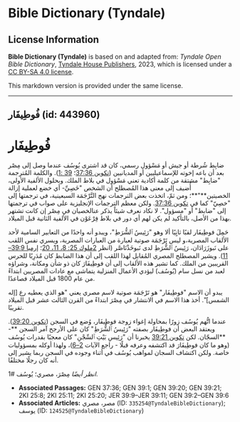 # Bible Dictionary (Tyndale)

## License Information

**Bible Dictionary (Tyndale)** is based on and adapted from: _Tyndale Open Bible Dictionary_, [Tyndale House Publishers](https://tyndaleopenresources.com/), 2023, which is licensed under a [CC BY-SA 4.0 license](https://creativecommons.org/licenses/by-sa/4.0/legalcode.en).

This markdown version is provided under the same license.



--------------------------------

## فُوطِيفَار (id: 443960)

فُوطِيفَار
==========

ضابِط شُرطة أو جيش أو مَسْؤول رسمي، كان قد اشترى يُوسُف عندما وصل إلى مِصْر بعد أن باعه إخوته للإسماعيليين أو المديانيين ([تكوين 37:36](https://ref.ly/Gen37:36)؛ [39 :1](https://ref.ly/Gen39:1)). والكلمة المُترجمة "ضابِط" مشتقة من كلمة أكادية تعني مَسْؤول في بلاط الملك. وبحلول الألفية الأولى، أُضيف إلى معنى هذا المُصطلح أن الشخص "خَصِيِّ\- أي خضع لعملية إزالة الخصيتين**"**؛ ومن ثمّ، اتخذت بعض الترجمات نهج التَّرْجَمَة السبعينية، في ترجمتها إلى "خصِيّ" كما في [تكوين 37:36](https://ref.ly/Gen37:36). ولكن معظم الترجمات الإنجليزية على صواب في ترجمتها إلى "ضابط" أو "مسؤول". لا نكاد نعرف شيئاً يذكر عنالخصيان في مِصْر إن كانت تشتهر بهذا من الأصل، بالتأكيد لم يكن لهم أي دور في بلاط فِرْعَوْن في الألفية الثانية قبل الميلاد.

حَمِلَ فوطِيفَار لقبًا ثانٍيًا ألا وهو "رَئِيسُ ٱلشُّرَطِ"، ويبدو أنه واحدًا من التعابير السامية لأحد الألقاب المصرية،و ليس تَرْجَمَة صوتية لعبارة من العبارات المصرية، ويسري نفس اللقب على نَبوزَرَادَان، رَئِيسُ ٱلشُّرَطِ لدى نَبوخَذْنَاصَّر (انظر [2ملوك 25: 8، 11، 20](https://ref.ly/2Kgs25:8,2Kgs25:11,2Kgs25:20)؛ [إرميا 39:9–11](https://ref.ly/Jer39:9-Jer39:11)). ويشير المصطلح المصري المُقابل لهذا اللقب إلى أن هذا الضابط كان مُدَرِبًا للحرس القريبين من الملك. كما تشير هذه الألقاب إلى أن فوطِيفَارَ كان ذو شأن ومكانة، وشراؤه لعبد من نسل سام (يُوسُف) ليؤدي الأعمال المنزلية يتماشى مع عادات المصريين ابتداءً من عام 1800 قبل الميلاد فصاعدًا.

يبدو أن الاسم "فوطِيفَار" هو تَرْجَمَة صوتية لاسم مصري يعني "هو الذي يعطيه رع \[إله الشمس]". أخذ هذا الاسم في الانتشار في مِصْرَ ابتداءً من القرن الثالث عشر قبل الميلاد تقريبًا.

عندما اتُّهم يُوسُف زورًا بمحاولة إغواء زوجة فوطِيفَار، وُضع في السجن ([تكوين 39:20](https://ref.ly/Gen39:20)). ويعتقد البعض أن فوطِيفَار بصفته "رَئِيسُ ٱلشُّرَطِ" كان على الأرجح آمر السجن **\-**السجّان. لكن [تكوين 39:21](https://ref.ly/Gen39:21) يخبرنا أن "رَئِيسِ بَيْتِ ٱلسِّجْنِ" كان معجبًا بقدرات يُوسُف (وهو ما كان فوطِيفَارَ قد اكتشفه وعرفه قبلًا \- راجع الآيات [2–6](https://ref.ly/Gen39:2-Gen39:6))، ولهذا أوكله بمسؤوليات خاصة. ولكن اكتشاف السجان لمواهب يُوسُف في أثناء وجوده في السجن ربما يشير إلى أنه كان رجلًا مختلفًا.

*انظر أيضًا* مِصْرَ، مصري؛ يُوسُف \#1.

* **Associated Passages:** GEN 37:36; GEN 39:1; GEN 39:20; GEN 39:21; 2KI 25:8; 2KI 25:11; 2KI 25:20; JER 39:9–JER 39:11; GEN 39:2–GEN 39:6
* **Associated Articles:** مصر، مصري (ID: `335254@TyndaleBibleDictionary`); يوسف (ID: `124525@TyndaleBibleDictionary`)

